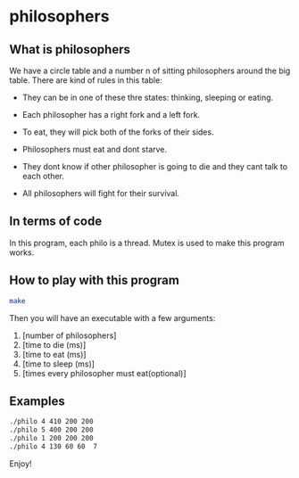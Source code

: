 # philosophers

## What is philosophers
We have a circle table and a number n of sitting philosophers around the big table. There are kind of rules in this table:

- They can be in one of these thre states: thinking, sleeping or eating.

- Each philosopher has a right fork and a left fork.

- To eat, they will pick both of the forks of their sides.

- Philosophers must eat and dont starve.

- They dont know if other philosopher is going to die and they cant talk to each other.

- All philosophers will fight for their survival.

## In terms of code
In this program, each philo is a thread. Mutex is used to make this program works.

## How to play with this program
```bash
make
```
Then you will have an executable with a few arguments:

1. [number of philosophers]
2. [time to die (ms)]
3. [time to eat (ms)]
4. [time to sleep (ms)]
5. [times every philosopher must eat(optional)]

## Examples
```bash
./philo 4 410 200 200
./philo 5 400 200 200
./philo 1 200 200 200
./philo 4 130 60 60  7
```

Enjoy!
